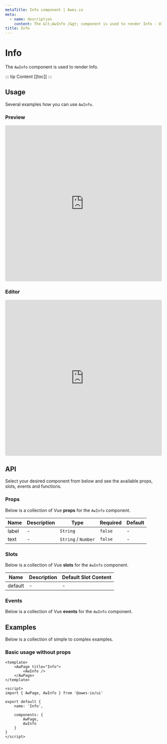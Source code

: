 ```yaml
---
metaTitle: Info сomponent | Awes.io
meta:
  - name: description
    content: The &lt;AwInfo /&gt; component is used to render Info - UI Vue component for Awes.io.
title: Info
---
```

# Info

The `AwInfo` component is used to render Info.

::: tip Content
[[toc]]
:::

## Usage
Several examples how you can use `AwInfo`.

### Preview
<iframe
     src='https://codesandbox.io/embed/github/awes-io/client/tree/master/examples/basic-ui?autoresize=1&fontsize=14&hidenavigation=1&initialpath=%2Faw-info&module=%2Fpages%2Faw-info.vue&theme=dark&view=preview'
     style='width:100%; height:500px; border:0; border-radius: 4px; overflow:hidden;'
     title='basic-ui'
     allow='geolocation; microphone; camera; midi; vr; accelerometer; gyroscope; payment; ambient-light-sensor; encrypted-media; usb'
     sandbox='allow-modals allow-forms allow-popups allow-scripts allow-same-origin'
   ></iframe>

### Editor
<iframe
     src='https://codesandbox.io/embed/github/awes-io/client/tree/master/examples/basic-ui?autoresize=1&fontsize=14&hidenavigation=1&initialpath=%2Faw-info&module=%2Fpages%2Faw-info.vue&theme=dark&view=editor'
     style='width:100%; height:500px; border:0; border-radius: 4px; overflow:hidden;'
     title='basic-ui'
     allow='geolocation; microphone; camera; midi; vr; accelerometer; gyroscope; payment; ambient-light-sensor; encrypted-media; usb'
     sandbox='allow-modals allow-forms allow-popups allow-scripts allow-same-origin'
   ></iframe>

## API
Select your desired component from below and see the available props, slots, events and functions.

### Props
Below is a collection of Vue **props** for the `AwInfo` component.
<!-- @vuese:AwInfo:props:start -->
|Name|Description|Type|Required|Default|
|---|---|---|---|---|
|label|-|`String`|`false`|-|
|text|-|`String` /  `Number`|`false`|-|

<!-- @vuese:AwInfo:props:end -->

### Slots
Below is a collection of Vue **slots** for the `AwInfo` component.
<!-- @vuese:AwInfo:slots:start -->
|Name|Description|Default Slot Content|
|---|---|---|
|default|-|-|

<!-- @vuese:AwInfo:slots:end -->


### Events
Below is a collection of Vue **events** for the `AwInfo` component.
<!-- @vuese:AwInfo:events:start -->

<!-- @vuese:AwInfo:events:end -->
## Examples
Below is a collection of simple to complex examples.

### Basic usage without props
```vue
<template>
    <AwPage title="Info">
        <AwInfo />
    </AwPage>
</template>

<script>
import { AwPage, AwInfo } from '@awes-io/ui'

export default {
    name: 'Info',

    components: {
        AwPage,
        AwInfo
    }
}
</script>

```

